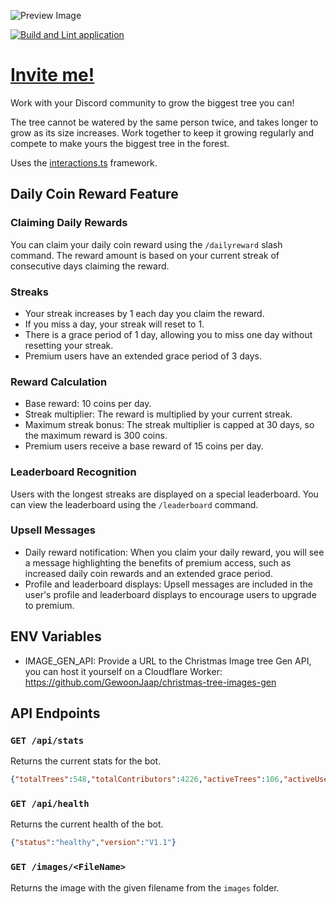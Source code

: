 ![Preview Image](https://github.com/GewoonJaap/grow-a-christmas-tree/assets/33700526/ca709b29-3150-407a-923c-cc7735b6b072)


[![Build and Lint application](https://github.com/GewoonJaap/grow-a-christmas-tree/actions/workflows/build.yml/badge.svg?branch=main)](https://github.com/GewoonJaap/grow-a-christmas-tree/actions/workflows/build.yml)

# [Invite me!](https://discord.com/api/oauth2/authorize?client_id=1050722873569968128&permissions=2147486720&scope=bot%20applications.commands)

Work with your Discord community to grow the biggest tree you can!

The tree cannot be watered by the same person twice, and takes longer to grow as its size increases. Work together to keep it growing regularly and compete to make yours the biggest tree in the forest.

Uses the [interactions.ts](https://github.com/ssMMiles/interactions.ts) framework.

## Daily Coin Reward Feature

### Claiming Daily Rewards

You can claim your daily coin reward using the `/dailyreward` slash command. The reward amount is based on your current streak of consecutive days claiming the reward.

### Streaks

- Your streak increases by 1 each day you claim the reward.
- If you miss a day, your streak will reset to 1.
- There is a grace period of 1 day, allowing you to miss one day without resetting your streak.
- Premium users have an extended grace period of 3 days.

### Reward Calculation

- Base reward: 10 coins per day.
- Streak multiplier: The reward is multiplied by your current streak.
- Maximum streak bonus: The streak multiplier is capped at 30 days, so the maximum reward is 300 coins.
- Premium users receive a base reward of 15 coins per day.

### Leaderboard Recognition

Users with the longest streaks are displayed on a special leaderboard. You can view the leaderboard using the `/leaderboard` command.

### Upsell Messages

- Daily reward notification: When you claim your daily reward, you will see a message highlighting the benefits of premium access, such as increased daily coin rewards and an extended grace period.
- Profile and leaderboard displays: Upsell messages are included in the user's profile and leaderboard displays to encourage users to upgrade to premium.

## ENV Variables

- IMAGE_GEN_API: Provide a URL to the Christmas Image tree Gen API, you can host it yourself on a Cloudflare Worker: https://github.com/GewoonJaap/christmas-tree-images-gen

## API Endpoints

### `GET /api/stats`

Returns the current stats for the bot.

```json
{"totalTrees":548,"totalContributors":4226,"activeTrees":106,"activeUsers":1498}
```

### `GET /api/health`

Returns the current health of the bot.

```json
{"status":"healthy","version":"V1.1"}
```

### `GET /images/<FileName>`

Returns the image with the given filename from the `images` folder.
